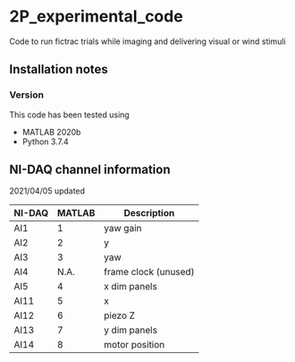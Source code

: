 # 2P_experimental_code
Code to run fictrac trials while imaging and delivering visual or wind stimuli

## Installation notes
### Version
This code has been tested using
- MATLAB 2020b
- Python 3.7.4

## NI-DAQ channel information
2021/04/05 updated

| NI-DAQ  | MATLAB | Description |
| ------- |------- | ----------- |
| AI1 | 1 | yaw gain |
| AI2 | 2 | y |
| AI3 | 3 | yaw |
| AI4 | N.A.| frame clock (unused)|
| AI5 | 4 | x dim panels |
| AI11 | 5 | x |
| AI12 | 6 | piezo Z |
| AI13 | 7 | y dim panels |
| AI14 | 8 | motor position |

